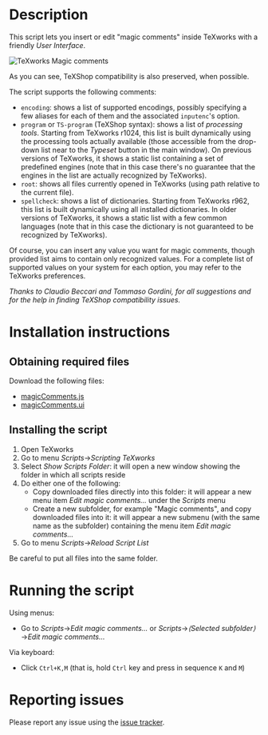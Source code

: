 Description
===========

This script lets you insert or edit "magic comments" inside TeXworks with a friendly _User Interface_.

![TeXworks Magic comments](https://dl.dropbox.com/s/odt83jcnrdo786d/texworks-magiccomments.png "Edit magic comments...")

As you can see, TeXShop compatibility is also preserved, when possible.

The script supports the following comments:

* `encoding`: shows a list of supported encodings, possibly specifying a few aliases for each of them and the associated `inputenc`'s option.
* `program` or `TS-program` (TeXShop syntax): shows a list of _processing tools_. Starting from TeXworks r1024, this list is built dynamically using the processing tools actually available (those accessible from the drop-down list near to the _Typeset_ button in the main window). On previous versions of TeXworks, it shows a static list containing a set of predefined engines (note that in this case there's no guarantee that the engines in the list are actually recognized by TeXworks).
* `root`: shows all files currently opened in TeXworks (using path relative to the current file).
* `spellcheck`: shows a list of dictionaries. Starting from TeXworks r962, this list is built dynamically using all installed dictionaries. In older versions of TeXworks, it shows a static list with a few common languages (note that in this case the dictionary is not guaranteed to be recognized by TeXworks).

Of course, you can insert any value you want for magic comments, though provided list aims to contain only recognized values. For a complete list of supported values on your system for each option, you may refer to the TeXworks preferences.

_Thanks to Claudio Beccari and Tommaso Gordini, for all suggestions and for the help in finding TeXShop compatibility issues._


Installation instructions
=========================


Obtaining required files
------------------------

Download the following files:

* [magicComments.js](/antoniomacri/texworks-magiccomments/raw/master/magicComments.js)
* [magicComments.ui](/antoniomacri/texworks-magiccomments/raw/master/magicComments.ui)


Installing the script
---------------------

1. Open TeXworks
2. Go to menu _Scripts_→_Scripting TeXworks_
3. Select _Show Scripts Folder_: it will open a new window showing the folder in which all scripts reside
4. Do either one of the following:
    * Copy downloaded files directly into this folder: it will appear a new menu item _Edit magic comments..._ under the _Scripts_ menu
    * Create a new subfolder, for example "Magic comments", and copy downloaded files into it: it will appear a new submenu (with the same name as the subfolder) containing the menu item _Edit magic comments..._
5. Go to menu _Scripts_→_Reload Script List_

Be careful to put all files into the same folder.


Running the script
==================

Using menus:

* Go to _Scripts_→_Edit magic comments..._ or _Scripts_→_⟨Selected subfolder⟩_→_Edit magic comments..._

Via keyboard:

* Click `Ctrl+K,M` (that is, hold `Ctrl` key and press in sequence `K` and `M`)


Reporting issues
================

Please report any issue using the [issue tracker](/antoniomacri/texworks-magiccomments/issues).
